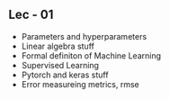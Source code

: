 ## Lec - 01

* Parameters and hyperparameters
* Linear algebra stuff
* Formal definiton of Machine Learning
* Supervised Learning
* Pytorch and keras stuff
* Error measureing metrics, rmse  
